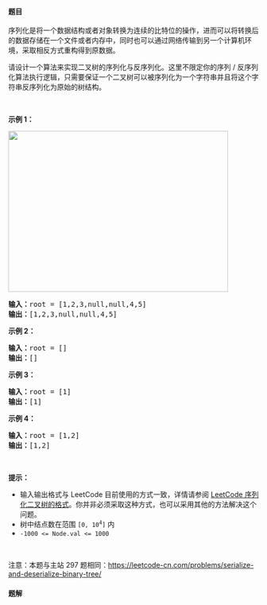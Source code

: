 #### 题目
<p>序列化是将一个数据结构或者对象转换为连续的比特位的操作，进而可以将转换后的数据存储在一个文件或者内存中，同时也可以通过网络传输到另一个计算机环境，采取相反方式重构得到原数据。</p>

<p>请设计一个算法来实现二叉树的序列化与反序列化。这里不限定你的序列 / 反序列化算法执行逻辑，只需要保证一个二叉树可以被序列化为一个字符串并且将这个字符串反序列化为原始的树结构。</p>

<p>&nbsp;</p>

<p><strong>示例 1：</strong></p>

<p><img alt="" src="https://assets.leetcode.com/uploads/2020/09/15/serdeser.jpg" style="width: 442px; height: 324px;" /></p>

<pre>
<strong>输入：</strong>root = [1,2,3,null,null,4,5]
<strong>输出：</strong>[1,2,3,null,null,4,5]
</pre>

<p><strong>示例 2：</strong></p>

<pre>
<strong>输入：</strong>root = []
<strong>输出：</strong>[]
</pre>

<p><strong>示例 3：</strong></p>

<pre>
<strong>输入：</strong>root = [1]
<strong>输出：</strong>[1]
</pre>

<p><strong>示例 4：</strong></p>

<pre>
<strong>输入：</strong>root = [1,2]
<strong>输出：</strong>[1,2]
</pre>

<p>&nbsp;</p>

<p><strong>提示：</strong></p>

<ul>
	<li>输入输出格式与 LeetCode 目前使用的方式一致，详情请参阅&nbsp;<a href="/faq/#binary-tree">LeetCode 序列化二叉树的格式</a>。你并非必须采取这种方式，也可以采用其他的方法解决这个问题。</li>
	<li>树中结点数在范围 <code>[0, 10<sup>4</sup>]</code> 内</li>
	<li><code>-1000 &lt;= Node.val &lt;= 1000</code></li>
</ul>

<p>&nbsp;</p>

<p><meta charset="UTF-8" />注意：本题与主站 297&nbsp;题相同：<a href="https://leetcode-cn.com/problems/serialize-and-deserialize-binary-tree/">https://leetcode-cn.com/problems/serialize-and-deserialize-binary-tree/</a>&nbsp;</p>


 #### 题解